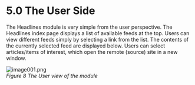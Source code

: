 # 5.0 The User Side


The Headlines module is very simple from the user perspective. The Headlines index page displays a list of available feeds at the top. Users can view different feeds simply by selecting a link from the list. The contents of the currently selected feed are displayed below. Users can select articles/items of interest, which open the remote (source) site in a new window.

![image001.png](assets/image001.png)   
*Figure 8 The User view of the module*

